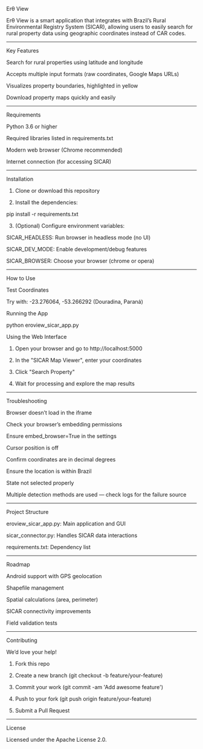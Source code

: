 Erθ View

Erθ View is a smart application that integrates with Brazil’s Rural Environmental Registry System (SICAR), allowing users to easily search for rural property data using geographic coordinates instead of CAR codes.


---

Key Features

Search for rural properties using latitude and longitude

Accepts multiple input formats (raw coordinates, Google Maps URLs)

Visualizes property boundaries, highlighted in yellow

Download property maps quickly and easily



---

Requirements

Python 3.6 or higher

Required libraries listed in requirements.txt

Modern web browser (Chrome recommended)

Internet connection (for accessing SICAR)



---

Installation

1. Clone or download this repository


2. Install the dependencies:

pip install -r requirements.txt


3. (Optional) Configure environment variables:

SICAR_HEADLESS: Run browser in headless mode (no UI)

SICAR_DEV_MODE: Enable development/debug features

SICAR_BROWSER: Choose your browser (chrome or opera)





---

How to Use

Test Coordinates

Try with: -23.276064, -53.266292 (Douradina, Paraná)

Running the App

python eroview_sicar_app.py

Using the Web Interface

1. Open your browser and go to http://localhost:5000


2. In the "SICAR Map Viewer", enter your coordinates


3. Click "Search Property"


4. Wait for processing and explore the map results




---

Troubleshooting

Browser doesn’t load in the iframe

Check your browser’s embedding permissions

Ensure embed_browser=True in the settings


Cursor position is off

Confirm coordinates are in decimal degrees

Ensure the location is within Brazil


State not selected properly

Multiple detection methods are used — check logs for the failure source



---

Project Structure

eroview_sicar_app.py: Main application and GUI

sicar_connector.py: Handles SICAR data interactions

requirements.txt: Dependency list



---

Roadmap

Android support with GPS geolocation

Shapefile management

Spatial calculations (area, perimeter)

SICAR connectivity improvements

Field validation tests



---

Contributing

We’d love your help!

1. Fork this repo


2. Create a new branch (git checkout -b feature/your-feature)


3. Commit your work (git commit -am 'Add awesome feature')


4. Push to your fork (git push origin feature/your-feature)


5. Submit a Pull Request




---

License

Licensed under the Apache License 2.0.

